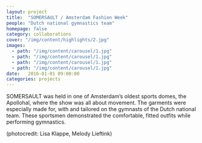```yaml
---
layout: project
title:  "SOMERSAULT / Amsterdam Fashion Week"
people: "Dutch national gymnastics team"
homepage: false
category: collaborations
cover: "/img/content/highlights/2.jpg"
images:
  - path: "/img/content/carousel/1.jpg"
  - path: "/img/content/carousel/1.jpg"
  - path: "/img/content/carousel/1.jpg"
  - path: "/img/content/carousel/1.jpg"
date:   2016-01-01 09:00:00
categories: projects
---
```


SOMERSAULT was held in one of Amsterdam’s oldest sports domes, the Apollohal, where the show was all about
movement. The garments were especially made for, with and tailored on the gymnasts of the Dutch national team. These sportsmen demonstrated
the comfortable, fitted outfits while performing gymnastics.

(photocredit: Lisa Klappe, Melody Lieftink)
